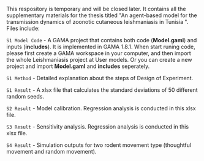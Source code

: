 This respository is temporary and will be closed later. It contains all the supplementary materials for the thesis titled "An agent-based model for the transmission dynamics of zoonotic cutaneous leishmaniasis in Tunisia ". Files include:

`S1 Model Code` - A GAMA project that contains both code (**Model.gaml**) and inputs (**includes**). It is implemented in GAMA 1.8.1. When start runing code, please first create a GAMA workspace in your computer, and then import the whole Leishmaniasis project at User models. Or you can create a new project and import **Model.gaml** and **includes** seperately.

`S1 Method` - Detailed explanation about the steps of Design of Experiment.

`S1 Result` - A xlsx file that calculates the standard deviations of 50 different random seeds.

`S2 Result` - Model calibration. Regression analysis is conducted in this xlsx file.

`S3 Result` - Sensitivity analysis. Regression analysis is conducted in this xlsx file.

`S4 Result` - Simulation outputs for two rodent movement type (thoughtful movement and random movement).
